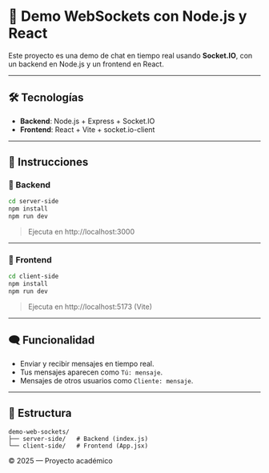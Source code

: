 # 💬 Demo WebSockets con Node.js y React
Este proyecto es una demo de chat en tiempo real usando **Socket.IO**, con un backend en Node.js y un frontend en React.

---
## 🛠 Tecnologías
- **Backend**: Node.js + Express + Socket.IO
- **Frontend**: React + Vite + socket.io-client
---
## 🚀 Instrucciones

### 🧩 Backend

```bash
cd server-side
npm install
npm run dev
```
> Ejecuta en http://localhost:3000
---
### 🎨 Frontend
```bash
cd client-side
npm install
npm run dev
```
> Ejecuta en http://localhost:5173 (Vite)
---
## 🗨 Funcionalidad
- Enviar y recibir mensajes en tiempo real.
- Tus mensajes aparecen como `Tú: mensaje`.
- Mensajes de otros usuarios como `Cliente: mensaje`.
---
## 📁 Estructura
```
demo-web-sockets/
├── server-side/   # Backend (index.js)
└── client-side/   # Frontend (App.jsx)
```
© 2025 — Proyecto académico
